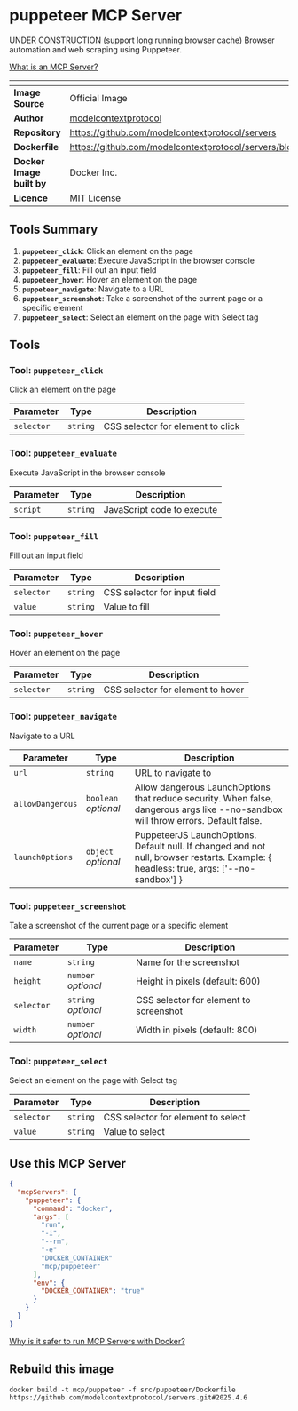# puppeteer MCP Server

UNDER CONSTRUCTION (support long running browser cache)
Browser automation and web scraping using Puppeteer.


[What is an MCP Server?](https://www.anthropic.com/news/model-context-protocol)

| <!-- --> | <!-- --> |
|-----------|---------|
| **Image Source** | Official Image |
| **Author** | [modelcontextprotocol](https://github.com/modelcontextprotocol) |
| **Repository** | https://github.com/modelcontextprotocol/servers |
| **Dockerfile** | https://github.com/modelcontextprotocol/servers/blob/2025.4.6/src/puppeteer/Dockerfile |
| **Docker Image built by** | Docker Inc. |
| **Licence** | MIT License |

## Tools Summary

 1. **`puppeteer_click`**: Click an element on the page
 1. **`puppeteer_evaluate`**: Execute JavaScript in the browser console
 1. **`puppeteer_fill`**: Fill out an input field
 1. **`puppeteer_hover`**: Hover an element on the page
 1. **`puppeteer_navigate`**: Navigate to a URL
 1. **`puppeteer_screenshot`**: Take a screenshot of the current page or a specific element
 1. **`puppeteer_select`**: Select an element on the page with Select tag

## Tools

### Tool: **`puppeteer_click`**

Click an element on the page

| Parameter | Type | Description |
| - | - | - |
| `selector` | `string` | CSS selector for element to click |

### Tool: **`puppeteer_evaluate`**

Execute JavaScript in the browser console

| Parameter | Type | Description |
| - | - | - |
| `script` | `string` | JavaScript code to execute |

### Tool: **`puppeteer_fill`**

Fill out an input field

| Parameter | Type | Description |
| - | - | - |
| `selector` | `string` | CSS selector for input field |
| `value` | `string` | Value to fill |

### Tool: **`puppeteer_hover`**

Hover an element on the page

| Parameter | Type | Description |
| - | - | - |
| `selector` | `string` | CSS selector for element to hover |

### Tool: **`puppeteer_navigate`**

Navigate to a URL

| Parameter | Type | Description |
| - | - | - |
| `url` | `string` | URL to navigate to |
| `allowDangerous` | `boolean` *optional* | Allow dangerous LaunchOptions that reduce security. When false, dangerous args like --no-sandbox will throw errors. Default false. |
| `launchOptions` | `object` *optional* | PuppeteerJS LaunchOptions. Default null. If changed and not null, browser restarts. Example: { headless: true, args: ['--no-sandbox'] } |

### Tool: **`puppeteer_screenshot`**

Take a screenshot of the current page or a specific element

| Parameter | Type | Description |
| - | - | - |
| `name` | `string` | Name for the screenshot |
| `height` | `number` *optional* | Height in pixels (default: 600) |
| `selector` | `string` *optional* | CSS selector for element to screenshot |
| `width` | `number` *optional* | Width in pixels (default: 800) |

### Tool: **`puppeteer_select`**

Select an element on the page with Select tag

| Parameter | Type | Description |
| - | - | - |
| `selector` | `string` | CSS selector for element to select |
| `value` | `string` | Value to select |

## Use this MCP Server

```json
{
  "mcpServers": {
    "puppeteer": {
      "command": "docker",
      "args": [
        "run",
        "-i",
        "--rm",
        "-e"
        "DOCKER_CONTAINER"
        "mcp/puppeteer"
      ],
      "env": {
        "DOCKER_CONTAINER": "true"
      }
    }
  }
}
```

[Why is it safer to run MCP Servers with Docker?](https://www.docker.com/blog/the-model-context-protocol-simplifying-building-ai-apps-with-anthropic-claude-desktop-and-docker/)

## Rebuild this image

```console
docker build -t mcp/puppeteer -f src/puppeteer/Dockerfile https://github.com/modelcontextprotocol/servers.git#2025.4.6
```

